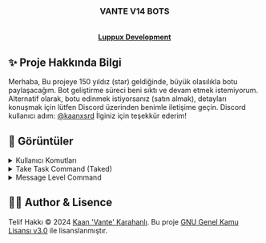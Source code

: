 <p align="center">
  <h3 align="center">VANTE V14 BOTS</h3>

  <p align="center">
    <br />
    <a href="https://discord.gg/luppux"><strong>Luppux Development</strong></a>
  </p>
</p>

## ✨ Proje Hakkında Bilgi
Merhaba, Bu projeye 150 yıldız (star) geldiğinde, büyük olasılıkla botu paylaşacağım. Bot geliştirme süreci beni sıktı ve devam etmek istemiyorum. Alternatif olarak, botu edinmek istiyorsanız (satın almak), detayları konuşmak için lütfen Discord üzerinden benimle iletişime geçin. Discord kullanıcı adım: [@kaanxsrd](https://discord.com/users/155545251866607616) İlginiz için teşekkür ederim!

## 🍭 Görüntüler

<details>
  <summary>Kullanıcı Komutları</summary>

| Komut                  | Resim                                                                                                  |
| ---------------------- | ------------------------------------------------------------------------------------------------------ |
| General Kategorisi | ![General Category Image](https://github.com/vante-dev/Vante-Bots/assets/136744983/18c27be5-02c1-4c16-8059-769ff288a23a) |
| Profil | ![Profil Command Image](https://github.com/vante-dev/Vante-Bots/assets/136744983/50502610-242f-4f78-89be-6df7a241d9e7) |
| Spotify | ![Spotify Command Image](https://github.com/vante-dev/Vante-Bots/assets/136744983/27845ab3-f7bf-4200-8f3c-6af6c4e3e67d) |
| Ship | ![Ship Command Image ](https://github.com/vante-dev/Vante-Bots/assets/136744983/64e1f8b3-1b82-43d3-82b7-ca9d3352ffa5) |

</details>

<details>
  <summary>Take Task Command (Taked)</summary>

| Komut                  | Resim                                                                                                  |
| ---------------------- | ------------------------------------------------------------------------------------------------------ |
| Top Command (General)  | ![Top Command Image](https://vante.dev/img/512x254.png) |
| Tio Command (General)  | ![New Command Image](https://vante.dev/img/512x254.png) |
| Top Command (General)  | ![Top Command Image](https://vante.dev/img/512x254.png) |
| Tio Command (General)  | ![New Command Image](https://vante.dev/img/512x254.png) |

</details>

<details>
  <summary>Message Level Command</summary>

| Komut                  | Resim                                                                                                  |
| ---------------------- | ------------------------------------------------------------------------------------------------------ |
| Top Command (General)  | ![Top Command Image](https://vante.dev/img/512x254.png) |
| Tio Command (General)  | ![New Command Image](https://vante.dev/img/512x254.png) |
| Top Command (General)  | ![Top Command Image](https://vante.dev/img/512x254.png) |
| Tio Command (General)  | ![New Command Image](https://vante.dev/img/512x254.png) |

</details>


## 🐻‍❄️ Author & Lisence


Telif Hakkı © 2024 [Kaan 'Vante' Karahanlı](https://github.com/vante-dev). Bu proje [GNU Genel Kamu Lisansı v3.0](https://github.com/vante-dev/Vante-Bots/blob/main/LICENSE) ile lisanslanmıştır.
